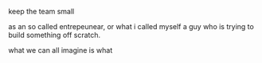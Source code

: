 keep the team small

as an so called entrepeunear, or what i called myself a guy who is trying to build something off scratch. 

what we can all imagine is what 